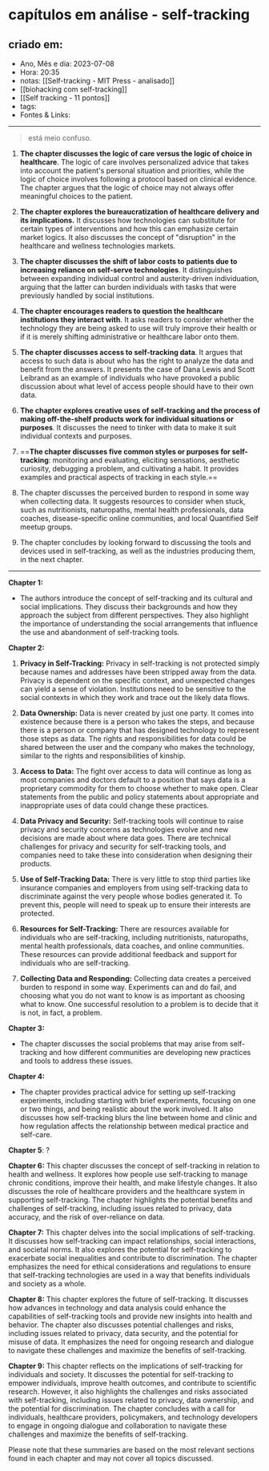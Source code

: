 # capítulos em análise - self-tracking

## criado em: 
-  Ano, Mês e dia: 2023-07-08
- Hora: 20:35
- notas: [[Self-tracking - MIT Press - analisado]]
- [[biohacking com self-tracking]]
- [[Self tracking - 11 pontos]]
- tags: 
- Fontes & Links: 
---

> está meio confuso. 


1. **The chapter discusses the logic of care versus the logic of choice in healthcare**. The logic of care involves personalized advice that takes into account the patient's personal situation and priorities, while the logic of choice involves following a protocol based on clinical evidence. The chapter argues that the logic of choice may not always offer meaningful choices to the patient.
    
2. **The chapter explores the bureaucratization of healthcare delivery and its implications.** It discusses how technologies can substitute for certain types of interventions and how this can emphasize certain market logics. It also discusses the concept of "disruption" in the healthcare and wellness technologies markets.
    
3. **The chapter discusses the shift of labor costs to patients due to increasing reliance on self-serve technologies**. It distinguishes between expanding individual control and austerity-driven individuation, arguing that the latter can burden individuals with tasks that were previously handled by social institutions.
    
4. **The chapter encourages readers to question the healthcare institutions they interact with**. It asks readers to consider whether the technology they are being asked to use will truly improve their health or if it is merely shifting administrative or healthcare labor onto them.
    
5. **The chapter discusses access to self-tracking data**. It argues that access to such data is about who has the right to analyze the data and benefit from the answers. It presents the case of Dana Lewis and Scott Leibrand as an example of individuals who have provoked a public discussion about what level of access people should have to their own data.
    
6. **The chapter explores creative uses of self-tracking and the process of making off-the-shelf products work for individual situations or purposes**. It discusses the need to tinker with data to make it suit individual contexts and purposes.
    
7. ==**The chapter discusses five common styles or purposes for self-tracking**: monitoring and evaluating, eliciting sensations, aesthetic curiosity, debugging a problem, and cultivating a habit. It provides examples and practical aspects of tracking in each style.==
    
8. The chapter discusses the perceived burden to respond in some way when collecting data. It suggests resources to consider when stuck, such as nutritionists, naturopaths, mental health professionals, data coaches, disease-specific online communities, and local Quantified Self meetup groups.
    
9. The chapter concludes by looking forward to discussing the tools and devices used in self-tracking, as well as the industries producing them, in the next chapter.

---


**Chapter 1:**

- The authors introduce the concept of self-tracking and its cultural and social implications. They discuss their backgrounds and how they approach the subject from different perspectives. They also highlight the importance of understanding the social arrangements that influence the use and abandonment of self-tracking tools.

**Chapter 2:**

1. **Privacy in Self-Tracking:** Privacy in self-tracking is not protected simply because names and addresses have been stripped away from the data. Privacy is dependent on the specific context, and unexpected changes can yield a sense of violation. Institutions need to be sensitive to the social contexts in which they work and trace out the likely data flows.
    
2. **Data Ownership:** Data is never created by just one party. It comes into existence because there is a person who takes the steps, and because there is a person or company that has designed technology to represent those steps as data. The rights and responsibilities for data could be shared between the user and the company who makes the technology, similar to the rights and responsibilities of kinship.
    
3. **Access to Data:** The fight over access to data will continue as long as most companies and doctors default to a position that says data is a proprietary commodity for them to choose whether to make open. Clear statements from the public and policy statements about appropriate and inappropriate uses of data could change these practices.
    
4. **Data Privacy and Security:** Self-tracking tools will continue to raise privacy and security concerns as technologies evolve and new decisions are made about where data goes. There are technical challenges for privacy and security for self-tracking tools, and companies need to take these into consideration when designing their products.
    
5. **Use of Self-Tracking Data:** There is very little to stop third parties like insurance companies and employers from using self-tracking data to discriminate against the very people whose bodies generated it. To prevent this, people will need to speak up to ensure their interests are protected.
    
6. **Resources for Self-Tracking:** There are resources available for individuals who are self-tracking, including nutritionists, naturopaths, mental health professionals, data coaches, and online communities. These resources can provide additional feedback and support for individuals who are self-tracking.
    
7. **Collecting Data and Responding:** Collecting data creates a perceived burden to respond in some way. Experiments can and do fail, and choosing what you do not want to know is as important as choosing what to know. One successful resolution to a problem is to decide that it is not, in fact, a problem.


**Chapter 3:**

- The chapter discusses the social problems that may arise from self-tracking and how different communities are developing new practices and tools to address these issues.

**Chapter 4:**

- The chapter provides practical advice for setting up self-tracking experiments, including starting with brief experiments, focusing on one or two things, and being realistic about the work involved. It also discusses how self-tracking blurs the line between home and clinic and how regulation affects the relationship between medical practice and self-care.

**Chapter 5**: ?


**Chapter 6:** This chapter discusses the concept of self-tracking in relation to health and wellness. It explores how people use self-tracking to manage chronic conditions, improve their health, and make lifestyle changes. It also discusses the role of healthcare providers and the healthcare system in supporting self-tracking. The chapter highlights the potential benefits and challenges of self-tracking, including issues related to privacy, data accuracy, and the risk of over-reliance on data.

**Chapter 7:** This chapter delves into the social implications of self-tracking. It discusses how self-tracking can impact relationships, social interactions, and societal norms. It also explores the potential for self-tracking to exacerbate social inequalities and contribute to discrimination. The chapter emphasizes the need for ethical considerations and regulations to ensure that self-tracking technologies are used in a way that benefits individuals and society as a whole.

**Chapter 8:** This chapter explores the future of self-tracking. It discusses how advances in technology and data analysis could enhance the capabilities of self-tracking tools and provide new insights into health and behavior. The chapter also discusses potential challenges and risks, including issues related to privacy, data security, and the potential for misuse of data. It emphasizes the need for ongoing research and dialogue to navigate these challenges and maximize the benefits of self-tracking.

**Chapter 9:** This chapter reflects on the implications of self-tracking for individuals and society. It discusses the potential for self-tracking to empower individuals, improve health outcomes, and contribute to scientific research. However, it also highlights the challenges and risks associated with self-tracking, including issues related to privacy, data ownership, and the potential for discrimination. The chapter concludes with a call for individuals, healthcare providers, policymakers, and technology developers to engage in ongoing dialogue and collaboration to navigate these challenges and maximize the benefits of self-tracking.

Please note that these summaries are based on the most relevant sections found in each chapter and may not cover all topics discussed.

